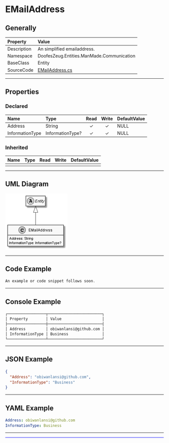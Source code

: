 ﻿# EMailAddress

## Generally

|Property|Value|
|:-|:-|
|Description|An simplified emailaddress.|
|Namespace|DoofesZeug.Entities.ManMade.Communication|
|BaseClass|Entity|
|SourceCode|[EMailAddress.cs](../../../../DoofesZeug.Library/Src/Entities/ManMade/Communication/EMailAddress.cs)|

---

## Properties

### Declared

|Name|Type|Read|Write|DefaultValue|
|:---|:---|:--:|:---:|:-----------|
|Address|String|&#x2713;|&#x2713;|NULL|
|InformationType|InformationType?|&#x2713;|&#x2713;|NULL|

### Inherited

|Name|Type|Read|Write|DefaultValue|
|:---|:---|:--:|:---:|:-----------|
|    |    |    |     |            |

---

## UML Diagram

![EMailAddress.png](./EMailAddress.png "EMailAddress")

---

## Code Example

```cs
An example or code snippet follows soon.
```

---

## Console Example

```console
┌─────────────────┬────────────────────────┐
│ Property        │ Value                  │
├─────────────────┼────────────────────────┤
│ Address         │ obiwanlansi@github.com │
│ InformationType │ Business               │
└─────────────────┴────────────────────────┘
```

---

## JSON Example

```json
{
  "Address": "obiwanlansi@github.com",
  "InformationType": "Business"
}
```

---

## YAML Example

```yaml
Address: obiwanlansi@github.com
InformationType: Business
```

---

<hr style="background: blue;" />
